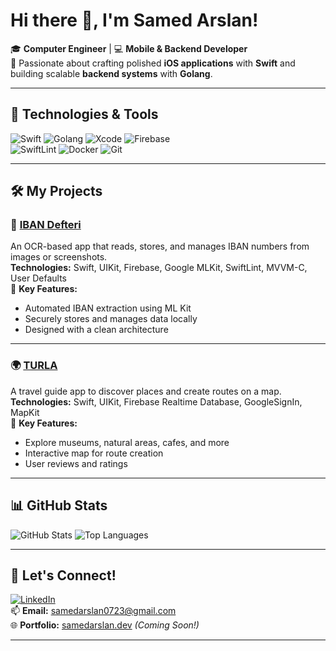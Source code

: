 # Hi there 👋, I'm Samed Arslan!

🎓 **Computer Engineer** | 💻 **Mobile & Backend Developer**  
🚀 Passionate about crafting polished **iOS applications** with **Swift** and building scalable **backend systems** with **Golang**.

---

## 🔧 Technologies & Tools
![Swift](https://img.shields.io/badge/Swift-%23FA7343.svg?style=flat&logo=swift&logoColor=white)
![Golang](https://img.shields.io/badge/Go-%2300ADD8.svg?style=flat&logo=go&logoColor=white)
![Xcode](https://img.shields.io/badge/Xcode-%230078D6.svg?style=flat&logo=xcode&logoColor=white)
![Firebase](https://img.shields.io/badge/Firebase-%23039BE5.svg?style=flat&logo=firebase)  
![SwiftLint](https://img.shields.io/badge/SwiftLint-%23FA7343.svg?style=flat&logo=swift&logoColor=white)
![Docker](https://img.shields.io/badge/Docker-%230db7ed.svg?style=flat&logo=docker&logoColor=white)
![Git](https://img.shields.io/badge/Git-%23F05033.svg?style=flat&logo=git&logoColor=white)

---

## 🛠️ My Projects

### 📱 [IBAN Defteri](https://github.com/SamedArslan28/IBAN-Defteri)  
An OCR-based app that reads, stores, and manages IBAN numbers from images or screenshots.  
**Technologies:** Swift, UIKit, Firebase, Google MLKit, SwiftLint, MVVM-C, User Defaults  
🌟 **Key Features:**  
- Automated IBAN extraction using ML Kit  
- Securely stores and manages data locally  
- Designed with a clean architecture  

---

### 🌍 [TURLA](https://github.com/SamedArslan28/TURLA)  
A travel guide app to discover places and create routes on a map.  
**Technologies:** Swift, UIKit, Firebase Realtime Database, GoogleSignIn, MapKit  
🌟 **Key Features:**  
- Explore museums, natural areas, cafes, and more  
- Interactive map for route creation  
- User reviews and ratings  

---

## 📊 GitHub Stats
![GitHub Stats](https://github-readme-stats.vercel.app/api?username=SamedArslan28&show_icons=true&theme=radical&count_private=true)
![Top Languages](https://github-readme-stats.vercel.app/api/top-langs/?username=SamedArslan28&layout=compact&theme=radical)

---

## 🌟 Let's Connect!
[![LinkedIn](https://img.shields.io/badge/LinkedIn-%230077B5.svg?style=flat&logo=linkedin&logoColor=white)](https://www.linkedin.com/in/samedarslan/)  
📫 **Email:** samedarslan0723@gmail.com  
🌐 **Portfolio:** [samedarslan.dev](https://samedarslan.dev) *(Coming Soon!)*  

---
